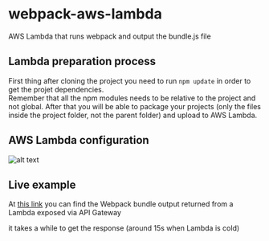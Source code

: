 # webpack-aws-lambda
AWS Lambda that runs webpack and output the bundle.js file

## Lambda preparation process

First thing after cloning the project you need to run `npm update` in order to get the projet dependencies.    
Remember that all the npm modules needs to be relative to the project and not global. 
After that you will be able to package your projects (only the files inside the project folder, not the parent folder) and upload to AWS Lambda.     

## AWS Lambda configuration

![alt text](https://github.com/lucamezzalira/webpack-aws-lambda/raw/master/config.png "aws lambda configuration")      

## Live example

At [this link](https://5eu0sm5p5l.execute-api.us-west-1.amazonaws.com/prod) you can find the Webpack bundle output returned from a Lambda exposed via API Gateway    

it takes a while to get the response (around 15s when Lambda is cold)    